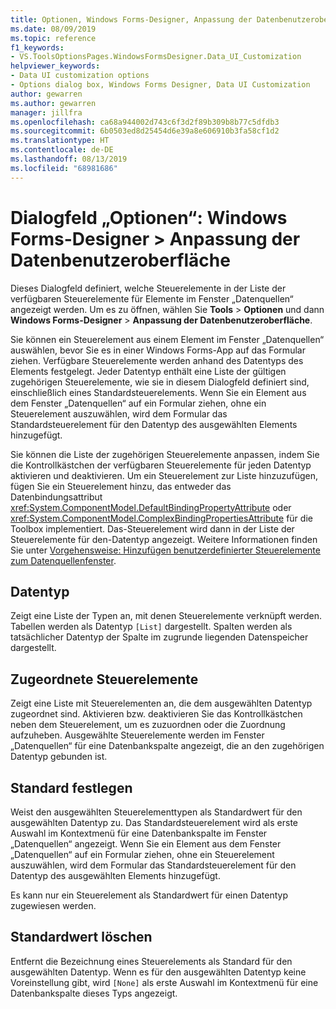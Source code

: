 ```yaml
---
title: Optionen, Windows Forms-Designer, Anpassung der Datenbenutzeroberfläche
ms.date: 08/09/2019
ms.topic: reference
f1_keywords:
- VS.ToolsOptionsPages.WindowsFormsDesigner.Data_UI_Customization
helpviewer_keywords:
- Data UI customization options
- Options dialog box, Windows Forms Designer, Data UI Customization
author: gewarren
ms.author: gewarren
manager: jillfra
ms.openlocfilehash: ca68a944002d743c6f3d2f89b309b8b77c5dfdb3
ms.sourcegitcommit: 6b0503ed8d25454d6e39a8e606910b3fa58cf1d2
ms.translationtype: HT
ms.contentlocale: de-DE
ms.lasthandoff: 08/13/2019
ms.locfileid: "68981686"
---
```

# <a name="options-dialog-box-windows-forms-designer--data-ui-customization"></a>Dialogfeld „Optionen“: Windows Forms-Designer > Anpassung der Datenbenutzeroberfläche

Dieses Dialogfeld definiert, welche Steuerelemente in der Liste der verfügbaren Steuerelemente für Elemente im Fenster „Datenquellen“ angezeigt werden. Um es zu öffnen, wählen Sie **Tools** > **Optionen** und dann **Windows Forms-Designer** > **Anpassung der Datenbenutzeroberfläche**.

Sie können ein Steuerelement aus einem Element im Fenster „Datenquellen“ auswählen, bevor Sie es in einer Windows Forms-App auf das Formular ziehen. Verfügbare Steuerelemente werden anhand des Datentyps des Elements festgelegt. Jeder Datentyp enthält eine Liste der gültigen zugehörigen Steuerelemente, wie sie in diesem Dialogfeld definiert sind, einschließlich eines Standardsteuerelements. Wenn Sie ein Element aus dem Fenster „Datenquellen“ auf ein Formular ziehen, ohne ein Steuerelement auszuwählen, wird dem Formular das Standardsteuerelement für den Datentyp des ausgewählten Elements hinzugefügt.

Sie können die Liste der zugehörigen Steuerelemente anpassen, indem Sie die Kontrollkästchen der verfügbaren Steuerelemente für jeden Datentyp aktivieren und deaktivieren. Um ein Steuerelement zur Liste hinzuzufügen, fügen Sie ein Steuerelement hinzu, das entweder das Datenbindungsattribut <xref:System.ComponentModel.DefaultBindingPropertyAttribute> oder <xref:System.ComponentModel.ComplexBindingPropertiesAttribute> für die Toolbox implementiert. Das-Steuerelement wird dann in der Liste der Steuerelemente für den-Datentyp angezeigt. Weitere Informationen finden Sie unter [Vorgehensweise: Hinzufügen benutzerdefinierter Steuerelemente zum Datenquellenfenster](../..//data-tools/add-custom-controls-to-the-data-sources-window.md).

## <a name="data-type"></a>Datentyp

Zeigt eine Liste der Typen an, mit denen Steuerelemente verknüpft werden. Tabellen werden als Datentyp `[List]` dargestellt. Spalten werden als tatsächlicher Datentyp der Spalte im zugrunde liegenden Datenspeicher dargestellt.

## <a name="associated-controls"></a>Zugeordnete Steuerelemente

Zeigt eine Liste mit Steuerelementen an, die dem ausgewählten Datentyp zugeordnet sind. Aktivieren bzw. deaktivieren Sie das Kontrollkästchen neben dem Steuerelement, um es zuzuordnen oder die Zuordnung aufzuheben. Ausgewählte Steuerelemente werden im Fenster „Datenquellen“ für eine Datenbankspalte angezeigt, die an den zugehörigen Datentyp gebunden ist.

## <a name="set-default"></a>Standard festlegen

Weist den ausgewählten Steuerelementtypen als Standardwert für den ausgewählten Datentyp zu. Das Standardsteuerelement wird als erste Auswahl im Kontextmenü für eine Datenbankspalte im Fenster „Datenquellen“ angezeigt. Wenn Sie ein Element aus dem Fenster „Datenquellen“ auf ein Formular ziehen, ohne ein Steuerelement auszuwählen, wird dem Formular das Standardsteuerelement für den Datentyp des ausgewählten Elements hinzugefügt.

Es kann nur ein Steuerelement als Standardwert für einen Datentyp zugewiesen werden.

## <a name="clear-default"></a>Standardwert löschen

Entfernt die Bezeichnung eines Steuerelements als Standard für den ausgewählten Datentyp. Wenn es für den ausgewählten Datentyp keine Voreinstellung gibt, wird `[None]` als erste Auswahl im Kontextmenü für eine Datenbankspalte dieses Typs angezeigt.